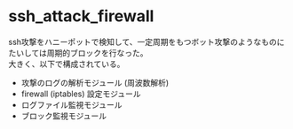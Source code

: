 # ssh_attack_firewall

ssh攻撃をハニーポットで検知して、一定周期をもつボット攻撃のようなものにたいしては周期的ブロックを行なった。<br>
大きく、以下で構成されている。

- 攻撃のログの解析モジュール (周波数解析)
- firewall (iptables) 設定モジュール
- ログファイル監視モジュール
- ブロック監視モジュール
